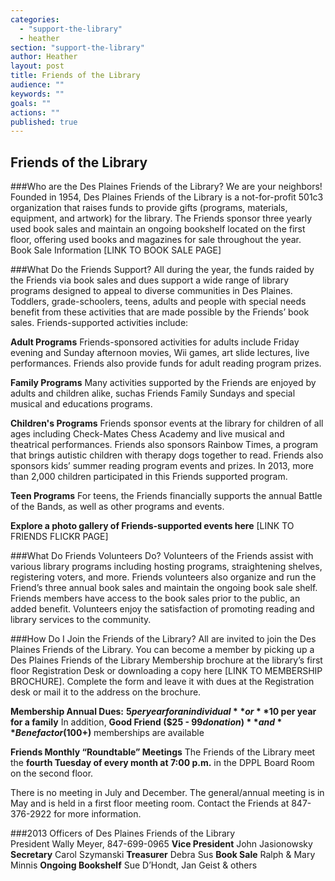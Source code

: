 ```yaml
---
categories: 
  - "support-the-library"
  - heather
section: "support-the-library"
author: Heather
layout: post
title: Friends of the Library
audience: ""
keywords: ""
goals: ""
actions: ""
published: true
---
```


## Friends of the Library

###Who are the Des Plaines Friends of the Library? 
We are your neighbors! Founded in 1954, Des Plaines Friends of the Library is a not-for-profit 501c3 organization that raises funds to provide gifts (programs, materials, equipment, and artwork) for the library. The Friends sponsor three yearly used book sales and maintain an ongoing bookshelf located on the first floor, offering used books and magazines for sale throughout the year.  
Book Sale Information [LINK TO BOOK SALE PAGE]

###What Do the Friends Support? 
All during the year, the funds raided by the Friends via book sales and dues support a wide range of library programs designed to appeal to diverse communities in Des Plaines. Toddlers, grade-schoolers, teens, adults and people with special needs benefit from these activities that are made possible by the Friends’ book sales. Friends-supported activities include:

**Adult Programs**
Friends-sponsored activities for adults include Friday evening and Sunday afternoon movies, Wii games, art slide lectures, live performances. Friends also provide funds for adult reading program prizes. 

**Family Programs**	
Many activities supported by the Friends are enjoyed by adults and children alike, suchas Friends Family Sundays and special musical and educations programs. 

**Children's Programs**
Friends sponsor events at the library for children of all ages including Check-Mates Chess Academy and live musical and theatrical performances. Friends also sponsors Rainbow Times, a program that brings autistic children with therapy dogs together to read. Friends also sponsors kids’ summer reading program events and prizes.  In 2013, more than 2,000 children participated in this Friends supported program. 

**Teen Programs**
For teens, the Friends financially supports the annual Battle of the Bands, as well as other programs and events. 

**Explore a photo gallery of Friends-supported events here** [LINK TO FRIENDS FLICKR PAGE]

###What Do Friends Volunteers Do?
Volunteers of the Friends assist with various library programs including hosting programs, straightening shelves, registering voters, and more.  Friends volunteers also organize and run the Friend’s three annual book sales and maintain the ongoing book sale shelf.  Friends members have access to the book sales prior to the public, an added benefit. Volunteers enjoy the satisfaction of promoting reading and library services to the community.
 

###How Do I Join the Friends of the Library? 
All are invited to join the Des Plaines Friends of the Library.  You can become a member by picking up a Des Plaines Friends of the Library Membership brochure at the library’s first floor Registration Desk or downloading a copy here [LINK TO MEMBERSHIP BROCHURE].  Complete the form and leave it with dues at the Registration desk or mail it to the address on the brochure.   

**Membership Annual Dues:**
**$5 per year for an individual** or 
**$10 per year for a family**
In addition, **Good Friend ($25 - $99 donation)** and **Benefactor ($100+)** memberships are available 

**Friends Monthly “Roundtable” Meetings**
The Friends of the Library meet the **fourth Tuesday of every month at 7:00 p.m.** in the DPPL Board Room  on the second floor.  

There is no meeting in July and December.  The general/annual meeting is in May and is held in a first floor meeting room.  Contact the Friends at 847-376-2922 for more information.

###2013 Officers of Des Plaines Friends of the Library  
President
Wally Meyer, 847-699-0965
**Vice President**
John Jasionowsky
**Secretary**
Carol Szymanski
**Treasurer**
Debra Sus
**Book Sale**
Ralph & Mary Minnis
**Ongoing Bookshelf**
Sue D’Hondt, Jan Geist & others 
